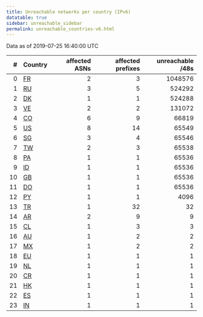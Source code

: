 ```yaml
---
title: Unreachable networks per country (IPv6)
datatable: true
sidebar: unreachable_sidebar
permalink: unreachable_countries-v6.html
---
```


Data as of 2019-07-25 16:40:00 UTC

<div class="datatable-begin"></div>

|   # | Country                      |   affected ASNs |   affected prefixes |   unreachable /48s |
|----:|:-----------------------------|----------------:|--------------------:|-------------------:|
|   0 | [FR](unreachable_fr-v6.html) |               2 |                   3 |            1048576 |
|   1 | [RU](unreachable_ru-v6.html) |               3 |                   5 |             524292 |
|   2 | [DK](unreachable_dk-v6.html) |               1 |                   1 |             524288 |
|   3 | [VE](unreachable_ve-v6.html) |               2 |                   2 |             131072 |
|   4 | [CO](unreachable_co-v6.html) |               6 |                   9 |              66819 |
|   5 | [US](unreachable_us-v6.html) |               8 |                  14 |              65549 |
|   6 | [SG](unreachable_sg-v6.html) |               3 |                   4 |              65546 |
|   7 | [TW](unreachable_tw-v6.html) |               2 |                   3 |              65538 |
|   8 | [PA](unreachable_pa-v6.html) |               1 |                   1 |              65536 |
|   9 | [ID](unreachable_id-v6.html) |               1 |                   1 |              65536 |
|  10 | [GB](unreachable_gb-v6.html) |               1 |                   1 |              65536 |
|  11 | [DO](unreachable_do-v6.html) |               1 |                   1 |              65536 |
|  12 | [PY](unreachable_py-v6.html) |               1 |                   1 |               4096 |
|  13 | [TR](unreachable_tr-v6.html) |               1 |                  32 |                 32 |
|  14 | [AR](unreachable_ar-v6.html) |               2 |                   9 |                  9 |
|  15 | [CL](unreachable_cl-v6.html) |               1 |                   3 |                  3 |
|  16 | [AU](unreachable_au-v6.html) |               1 |                   2 |                  2 |
|  17 | [MX](unreachable_mx-v6.html) |               1 |                   2 |                  2 |
|  18 | [EU](unreachable_eu-v6.html) |               1 |                   1 |                  1 |
|  19 | [NL](unreachable_nl-v6.html) |               1 |                   1 |                  1 |
|  20 | [CR](unreachable_cr-v6.html) |               1 |                   1 |                  1 |
|  21 | [HK](unreachable_hk-v6.html) |               1 |                   1 |                  1 |
|  22 | [ES](unreachable_es-v6.html) |               1 |                   1 |                  1 |
|  23 | [IN](unreachable_in-v6.html) |               1 |                   1 |                  1 |

<div class="datatable-end"></div>